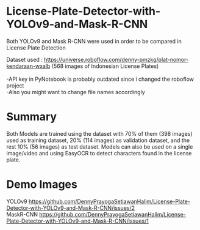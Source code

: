 # License-Plate-Detector-with-YOLOv9-and-Mask-R-CNN
Both YOLOv9 and Mask R-CNN were used in order to be compared in License Plate Detection

Dataset used : https://universe.roboflow.com/denny-pmzkg/plat-nomor-kendaraan-wxalb (568 images of Indonesian License Plates)
<br/>
<br/>
-API key in PyNotebook is probably outdated since i changed the roboflow project 
<br/>
-Also you might want to change file names accordingly

# Summary
Both Models are trained using the dataset with 70% of them (398 images) used as training dataset, 20% (114 images) as validation dataset, and the rest 10% (56 images) as test dataset.
Models can also be used on a single image/video and using EasyOCR to detect characters found in the license plate.

# Demo Images
YOLOv9
https://github.com/DennyPrayogaSetiawanHalim/License-Plate-Detector-with-YOLOv9-and-Mask-R-CNN/issues/2
<br/>
MaskR-CNN
https://github.com/DennyPrayogaSetiawanHalim/License-Plate-Detector-with-YOLOv9-and-Mask-R-CNN/issues/1

